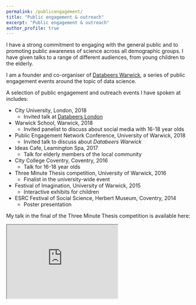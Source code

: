 ```yaml
---
permalink: /publicengagement/
title: "Public engagement & outreach"
excerpt: "Public engagement & outreach"
author_profile: true
---
```

I have a strong commitment to engaging with the general public and to promoting public awareness of science across all demographic groups. I have given talks to a range of different audiences, from young children to the elderly.

I am a founder and co-organiser of <a href="https://databeerswrik.tumblr.com" target="_blank" rel="noopener noreferrer">Databeers Warwick</a>, a series of public engagement events around the topic of data science.

A selection of public engagement and outreach events I have spoken at includes:

* City University, London, 2018
  * Invited talk at <a href="https://databeersldn.tumblr.com" target="_blank" rel="no opener no referrer">Databeers London</a>
* Warwick School, Warwick, 2018
  * Invited panelist to discuss about social media with 16-18 year olds
* Public Engagement Network Conference, University of Warwick, 2018
  * Invited talk to discuss about <em> Databeers Warwick</em>
* Ideas Cafe, Leamington Spa, 2017
  * Talk for elderly members of the local community
* City College Coventry, Coventry, 2016
  * Talk for 16-18 year olds
* Three Minute Thesis competition, University of Warwick, 2016
  * Finalist in the university-wide event
* Festival of Imagination, University of Warwick, 2015
  * Interactive exhibits for children
* ESRC Festival of Social Science, Herbert Museum, Coventry, 2014
  * Poster presentation

My talk in the final of the Three Minute Thesis competition is available here:

<iframe width="300" height="200"
src="https://www.youtube.com/embed/QEuefaFC0Xg">
</iframe>